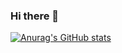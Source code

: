 ### Hi there 👋

[![Anurag's GitHub stats](https://github-readme-stats.vercel.app/api?username=daviddamilola?langs_count=10)](https://github.com/anuraghazra/github-readme-stats)

<!--
**daviddamilola/daviddamilola** is a ✨ _special_ ✨ repository because its `README.md` (this file) appears on your GitHub profile.

Here are some ideas to get you started:

- 🔭 I’m currently working on ...
- 🌱 I’m currently learning ...
- 👯 I’m looking to collaborate on ...
- 🤔 I’m looking for help with ...
- 💬 Ask me about ...
- 📫 How to reach me: ...
- 😄 Pronouns: ...
- ⚡ Fun fact: ...
-->
